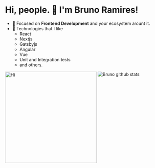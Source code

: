 # Hi, people. 👋 I'm Bruno Ramires!

- :pushpin: Focused on **Frontend Development** and your ecosystem arount it.
- 🌱 Technologies that I like
  - React
  - Nextjs
  - Gatsbyjs
  - Angular
  - Vue
  - Unit and Integration tests
  - and others.
  
<img align="left" src="https://media3.giphy.com/media/3o6ZsXTQUVOT84Zrz2/giphy.gif?cid=ecf05e471eecbe8c5bcb9e13f9d95b057329bb3e7c9d46f5&rid=giphy.gif" alt="Hi" width="300"/>

![Bruno github stats](https://github-readme-stats.vercel.app/api?username=brunormferreira&show_icons=true&theme=cobalt)
